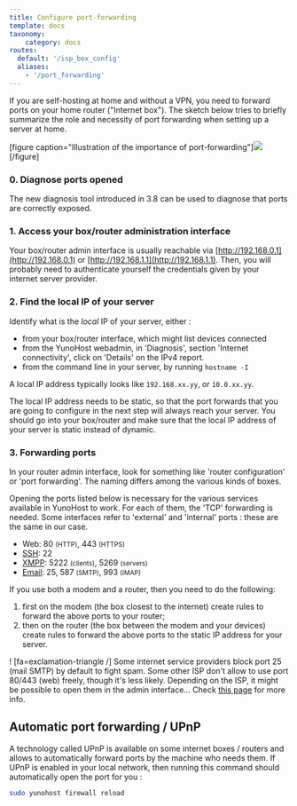 ```yaml
---
title: Configure port-forwarding
template: docs
taxonomy:
    category: docs
routes:
  default: '/isp_box_config'
  aliases:
    - '/port_forwarding'
---
```


If you are self-hosting at home and without a VPN, you need to forward ports on your home router ("Internet box"). The sketch below tries to briefly summarize the role and necessity of port forwarding when setting up a server at home.

[figure caption="Illustration of the importance of port-forwarding"]![](image://portForwarding_en.png)[/figure]

### 0. Diagnose ports opened

The new diagnosis tool introduced in 3.8 can be used to diagnose that ports are
correctly exposed.

### 1. Access your box/router administration interface

Your box/router admin interface is usually reachable via [http://192.168.0.1](http://192.168.0.1) or [http://192.168.1.1](http://192.168.1.1). Then, you will probably need to authenticate yourself the credentials given by your internet server provider.

### 2. Find the local IP of your server

Identify what is the *local* IP of your server, either :
- from your box/router interface, which might list devices connected
- from the YunoHost webadmin, in 'Diagnosis', section 'Internet connectivity', click on 'Details' on the IPv4 report.
- from the command line in your server, by running `hostname -I`

A local IP address typically looks like `192.168.xx.yy`, or `10.0.xx.yy`.

The local IP address needs to be static, so that the port forwards that you are going to configure in the next step will always reach your server. You should go into your box/router and make sure that the local IP address of your server is static instead of dynamic.

### 3. Forwarding ports

In your router admin interface, look for something like 'router configuration' or 'port forwarding'. The naming differs among the various kinds of boxes.

Opening the ports listed below is necessary for the various services available in YunoHost to work. For each of them, the 'TCP' forwarding is needed. Some interfaces refer to 'external' and 'internal' ports : these are the same in our case.

* Web: 80 <small>(HTTP)</small>, 443 <small>(HTTPS)</small>
* [SSH](/ssh): 22
* [XMPP](/XMPP): 5222 <small>(clients)</small>, 5269 <small>(servers)</small>
* [Email](/email): 25, 587 <small>(SMTP)</small>, 993 <small>(IMAP)</small>

If you use both a modem and a router, then you need to do the following:
1. first on the modem (the box closest to the internet) create rules to forward the above ports to your router;
2. then on the router (the box between the modem and your devices) create rules to forward the above ports to the static IP address for your server.

! [fa=exclamation-triangle /] Some internet service providers block port 25 (mail SMTP) by default to fight spam. Some other ISP don't allow to use port 80/443 (web) freely, though it's less likely. Depending on the ISP, it might be possible to open them in the admin interface... Check [this page](/isp) for more info.

## Automatic port forwarding / UPnP

A technology called UPnP is available on some internet boxes / routers and allows to automatically forward ports by the machine who needs them. If UPnP is enabled in your local network, then running this command should automatically open the port for you :

```bash
sudo yunohost firewall reload
```


